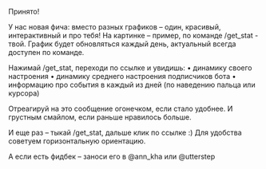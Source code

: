 Принято!

У нас новая фича: вместо разных графиков – один, красивый, интерактивный и про тебя! На картинке – пример[,](https://utterstep-public.fra1.digitaloceanspaces.com/ilquentir/example-graph.png) по команде /get_stat - твой.
График будет обновляться каждый день, актуальный всегда доступен по команде.

Нажимай /get_stat, переходи по ссылке и увидишь:
• динамику своего настроения
• динамику среднего настроения подписчиков бота
• информацию про события в каждый из дней (по наведению пальца или курсора)

Отреагируй на это сообщение огонечком, если стало удобнее. И грустным смайлом, если раньше нравилось больше.

И еще раз – тыкай /get_stat, дальше клик по ссылке :) Для удобства советуем горизонтальную ориентацию.

А если есть фидбек – заноси его в @ann_kha или @utterstep